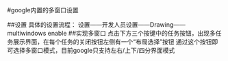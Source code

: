 #google内置的多窗口设置

##设置
具体的设置流程：
设置——开发人员设置——Drawing——multiwindows enable 
##实现多窗口
点击下方三个按键中的任务按钮，出现多任务展示界面，在每个任务的关闭按钮左侧有一个“布局选择”按钮
通过这个按钮即可选择多窗口模式，目前google只支持左右/上下/四分界面模式
